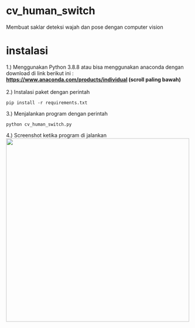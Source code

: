 # cv_human_switch
Membuat saklar deteksi wajah dan pose dengan computer vision

# instalasi
1.) Menggunakan Python 3.8.8 atau bisa menggunakan anaconda dengan download di link berikut ini : <b>https://www.anaconda.com/products/individual (scroll paling bawah)</b> <br /><br />
2.) Instalasi paket dengan perintah

```
pip install -r requirements.txt
```

3.) Menjalankan program dengan perintah 

```
python cv_human_switch.py
```
4.) Screenshot ketika program di jalankan<br />
<img src="https://github.com/fajarlabs/cv_human_switch/blob/master/Screenshot%202022-03-19%20230355.png?raw=true" width="500" />
